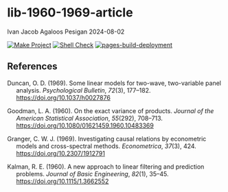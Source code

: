 lib-1960-1969-article
================
Ivan Jacob Agaloos Pesigan
2024-08-02

<!-- README.md is generated from .setup/readme/README.Rmd. Please edit that file -->

<!-- badges: start -->

[![Make
Project](https://github.com/ijapesigan/lib-1960-1969-article/actions/workflows/make.yml/badge.svg)](https://github.com/ijapesigan/lib-1960-1969-article/actions/workflows/make.yml)
[![Shell
Check](https://github.com/ijapesigan/lib-1960-1969-article/actions/workflows/shellcheck.yml/badge.svg)](https://github.com/ijapesigan/lib-1960-1969-article/actions/workflows/shellcheck.yml)
[![pages-build-deployment](https://github.com/ijapesigan/lib-1960-1969-article/actions/workflows/pages/pages-build-deployment/badge.svg)](https://github.com/ijapesigan/lib-1960-1969-article/actions/workflows/pages/pages-build-deployment)
<!-- badges: end -->

## References

<div id="refs" class="references csl-bib-body hanging-indent"
entry-spacing="0" line-spacing="2">

<div id="ref-Duncan-1969" class="csl-entry">

Duncan, O. D. (1969). Some linear models for two-wave, two-variable
panel analysis. *Psychological Bulletin*, *72*(3), 177–182.
<https://doi.org/10.1037/h0027876>

</div>

<div id="ref-Goodman-1960" class="csl-entry">

Goodman, L. A. (1960). On the exact variance of products. *Journal of
the American Statistical Association*, *55*(292), 708–713.
<https://doi.org/10.1080/01621459.1960.10483369>

</div>

<div id="ref-Granger-1969" class="csl-entry">

Granger, C. W. J. (1969). Investigating causal relations by econometric
models and cross-spectral methods. *Econometrica*, *37*(3), 424.
<https://doi.org/10.2307/1912791>

</div>

<div id="ref-Kalman-1960" class="csl-entry">

Kalman, R. E. (1960). A new approach to linear filtering and prediction
problems. *Journal of Basic Engineering*, *82*(1), 35–45.
<https://doi.org/10.1115/1.3662552>

</div>

</div>
